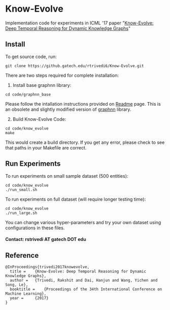 # Know-Evolve
Implementation code for experiments in ICML '17 paper "[Know-Evolve: Deep Temporal Reasoning for Dynamic Knowledge Graphs](http://proceedings.mlr.press/v70/trivedi17a/trivedi17a.pdf)"

## Install
To get source code, run:

```
git clone https://github.gatech.edu/rtrivedi6/Know-Evolve.git
```

There are two steps required for complete installation:

1. Install base graphnn library:

```
cd code/graphnn_base
```
Please follow the intallation instructions provided on [Readme](https://github.gatech.edu/rtrivedi6/Know-Evolve/tree/master/code/graphnn_base) page. This is an obsolete and slightly modified version of [graphnn](https://github.com/Hanjun-Dai/graphnn) library.

2. Build Know-Evolve Code:

```
cd code/know_evolve
make
```
This would create a build directory. If you get any error, please check to see that paths in your Makefile are correct.

## Run Experiments

To run experiments on small sample dataset (500 entities):

```
cd code/know_evolve
./run_small.sh
```
To run experiments on full dataset (will require longer testing time):

```
cd code/know_evolve
./run_large.sh
```
You can change various hyper-parameters and try your own dataset using configurations in these files.

#### Contact: rstrivedi AT gatech DOT edu

## Reference
```
@InProceedings{trivedi2017knowevolve,
  title = 	 {Know-Evolve: Deep Temporal Reasoning for Dynamic Knowledge Graphs},
  author = 	 {Trivedi, Rakshit and Dai, Hanjun and Wang, Yichen and Song, Le},
  booktitle = 	 {Proceedings of the 34th International Conference on Machine Learning},
  year = 	 {2017}
}
```
